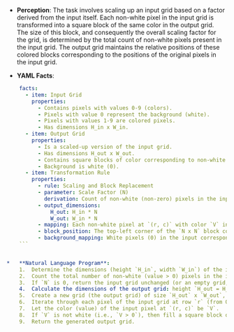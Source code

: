 *   **Perception**: The task involves scaling up an input grid based on a factor derived from the input itself. Each non-white pixel in the input grid is transformed into a square block of the same color in the output grid. The size of this block, and consequently the overall scaling factor for the grid, is determined by the total count of non-white pixels present in the input grid. The output grid maintains the relative positions of these colored blocks corresponding to the positions of the original pixels in the input grid.

*   **YAML Facts**:
    
```yaml
    facts:
      - item: Input Grid
        properties:
          - Contains pixels with values 0-9 (colors).
          - Pixels with value 0 represent the background (white).
          - Pixels with values 1-9 are colored pixels.
          - Has dimensions H_in x W_in.
      - item: Output Grid
        properties:
          - Is a scaled-up version of the input grid.
          - Has dimensions H_out x W_out.
          - Contains square blocks of color corresponding to non-white input pixels.
          - Background is white (0).
      - item: Transformation Rule
        properties:
          - rule: Scaling and Block Replacement
          - parameter: Scale Factor (N)
            derivation: Count of non-white (non-zero) pixels in the input grid.
          - output_dimensions:
              H_out: H_in * N
              W_out: W_in * N
          - mapping: Each non-white pixel at `(r, c)` with color `V` in the input grid is replaced by an `N x N` block of color `V` in the output grid.
          - block_position: The top-left corner of the `N x N` block corresponding to input pixel `(r, c)` is located at `(r * N, c * N)` in the output grid.
          - background_mapping: White pixels (0) in the input correspond to `N x N` blocks of white (0) in the output grid.
    ```


*   **Natural Language Program**:
    1.  Determine the dimensions (height `H_in`, width `W_in`) of the input grid.
    2.  Count the total number of non-white (value > 0) pixels in the input grid. Let this count be `N`.
    3.  If `N` is 0, return the input grid unchanged (or an empty grid, clarification needed - based on examples, N > 0).
    4.  Calculate the dimensions of the output grid: height `H_out = H_in * N`, width `W_out = W_in * N`.
    5.  Create a new grid (the output grid) of size `H_out` x `W_out`, initializing all its pixels to white (0).
    6.  Iterate through each pixel of the input grid at row `r` (from 0 to `H_in - 1`) and column `c` (from 0 to `W_in - 1`).
    7.  Let the color (value) of the input pixel at `(r, c)` be `V`.
    8.  If `V` is not white (i.e., `V > 0`), then fill a square block of size `N`x`N` in the output grid with the color `V`. The top-left corner of this block should be at row `r * N` and column `c * N`. Specifically, for all `i` from 0 to `N-1` and `j` from 0 to `N-1`, set the output pixel at `(r * N + i, c * N + j)` to `V`.
    9.  Return the generated output grid.